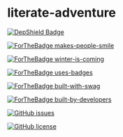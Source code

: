 # literate-adventure

[![DepShield Badge](https://depshield.sonatype.org/badges/herve-brun/literate-adventure/depshield.svg)](https://depshield.github.io)

[![ForTheBadge makes-people-smile](http://ForTheBadge.com/images/badges/makes-people-smile.svg)](http://ForTheBadge.com)

[![ForTheBadge winter-is-coming](http://ForTheBadge.com/images/badges/winter-is-coming.svg)](http://ForTheBadge.com)

[![ForTheBadge uses-badges](http://ForTheBadge.com/images/badges/uses-badges.svg)](http://ForTheBadge.com)

[![ForTheBadge built-with-swag](http://ForTheBadge.com/images/badges/built-with-swag.svg)](https://GitHub.com/Naereen/)

[![ForTheBadge built-by-developers](http://ForTheBadge.com/images/badges/built-by-developers.svg)](https://GitHub.com/Naereen/)

[![GitHub issues](https://img.shields.io/github/issues/herve-brun/literate-adventure.svg)](https://GitHub.com/herve-brun/literate-adventure/issues/)

[![GitHub license](https://img.shields.io/github/license/herve-brun/literate-adventure.svg)](https://github.com/herve-brun/literate-adventure/blob/master/LICENSE)
